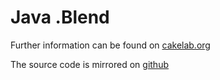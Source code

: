 # Java .Blend


Further information can be found on [cakelab.org](http://homac.cakelab.org/projects/JavaBlend/index.html)


The source code is mirrored on [github](https://github.com/homacs/org.cakelab.blender.io)